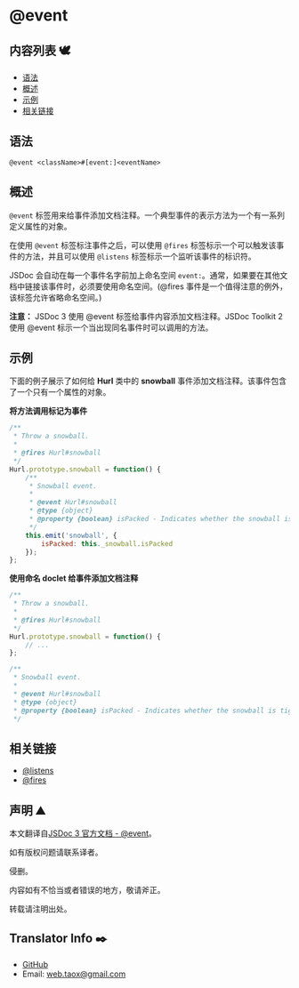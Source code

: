 # @event

## 内容列表 🕊️

* [语法](#syntax "syntax")
* [概述](#overview "overview")
* [示例](#examples "examples")
* [相关链接](#related "related links")

## <span id="syntax">语法</span>

`@event <className>#[event:]<eventName>`

## <span id="overview">概述</span>

`@event` 标签用来给事件添加文档注释。一个典型事件的表示方法为一个有一系列定义属性的对象。

在使用 `@event` 标签标注事件之后，可以使用 `@fires` 标签标示一个可以触发该事件的方法，并且可以使用 `@listens` 标签标示一个监听该事件的标识符。

JSDoc 会自动在每一个事件名字前加上命名空间 `event:`。通常，如果要在其他文档中链接该事件时，必须要使用命名空间。(@fires 事件是一个值得注意的例外，该标签允许省略命名空间。)

**注意：** JSDoc 3 使用 @event 标签给事件内容添加文档注释。JSDoc Toolkit 2 使用 @event 标示一个当出现同名事件时可以调用的方法。

## <span id="examples">示例</span>

下面的例子展示了如何给 **Hurl** 类中的 **snowball** 事件添加文档注释。该事件包含了一个只有一个属性的对象。

**将方法调用标记为事件**

```javascript
/**
 * Throw a snowball.
 *
 * @fires Hurl#snowball
 */
Hurl.prototype.snowball = function() {
    /**
     * Snowball event.
     *
     * @event Hurl#snowball
     * @type {object}
     * @property {boolean} isPacked - Indicates whether the snowball is tightly packed.
     */
    this.emit('snowball', {
        isPacked: this._snowball.isPacked
    });
};
```

**使用命名 doclet 给事件添加文档注释**

```javascript
/**
 * Throw a snowball.
 *
 * @fires Hurl#snowball
 */
Hurl.prototype.snowball = function() {
    // ...
};

/**
 * Snowball event.
 *
 * @event Hurl#snowball
 * @type {object}
 * @property {boolean} isPacked - Indicates whether the snowball is tightly packed.
 */
```

## <span id="related">相关链接</span>

* [@listens](https://ninjiahub.github.io/JSDoc/docs/tags/listens "tag @listens")
* [@fires](https://ninjiahub.github.io/JSDoc/docs/tags/fires "tag @fires")

## 声明 ⛰️

本文翻译自[JSDoc 3 官方文档 - @event](http://usejsdoc.org/tags-event.html "tag @event")。

如有版权问题请联系译者。

侵删。

内容如有不恰当或者错误的地方，敬请斧正。

转载请注明出处。

## Translator Info ✒️

* [GitHub](https://github.com/Tao-Quixote)
* Email: <web.taox@gmail.com>